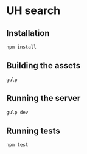 # UH search

## Installation

`npm install`

## Building the assets

`gulp`

## Running the server

`gulp dev`

## Running tests

`npm test`
